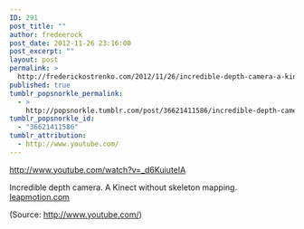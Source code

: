 ```yaml
---
ID: 291
post_title: ""
author: fredeerock
post_date: 2012-11-26 23:16:00
post_excerpt: ""
layout: post
permalink: >
  http://frederickostrenko.com/2012/11/26/incredible-depth-camera-a-kinect/
published: true
tumblr_popsnorkle_permalink:
  - >
    http://popsnorkle.tumblr.com/post/36621411586/incredible-depth-camera-a-kinect
tumblr_popsnorkle_id:
  - "36621411586"
tumblr_attribution:
  - http://www.youtube.com/
---
```

http://www.youtube.com/watch?v=_d6KuiuteIA
<p>Incredible depth camera. A Kinect without skeleton mapping. <a href="http://leapmotion.com" target="_blank">leapmotion.com</a></p><div class="attribution">(<span>Source:</span> <a href="http://www.youtube.com/">http://www.youtube.com/</a>)</div>